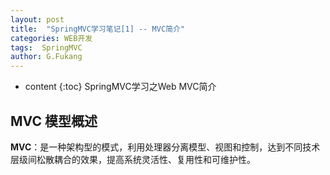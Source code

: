 ```yaml
---
layout: post
title:  "SpringMVC学习笔记[1] -- MVC简介"
categories: WEB开发
tags:  SpringMVC
author: G.Fukang
---
```

* content
{:toc}
SpringMVC学习之Web MVC简介

## MVC 模型概述

**MVC**：是一种架构型的模式，利用处理器分离模型、视图和控制，达到不同技术层级间松散耦合的效果，提高系统灵活性、复用性和可维护性。



